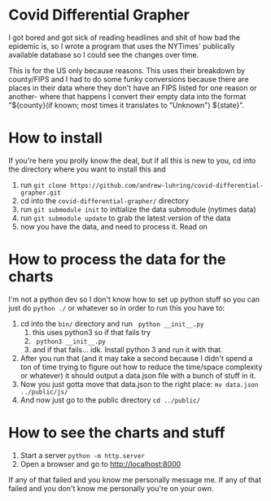 # Covid Differential Grapher

I got bored and got sick of reading headlines and shit of how bad the epidemic is, so I wrote a program that uses the 
NYTimes' publically available database so I could see the changes over time.

This is for the US only because reasons. This uses their breakdown by county/FIPS and I had to do some funky conversions 
because there are places in their data where they don't have an FIPS listed for one reason or another- where that happens
I convert their empty data into the format "${county}(if known; most times it translates to "Unknown") ${state}".

# How to install
If you're here you prolly know the deal, but if all this is new to you, cd into the directory where you want to install this and 

1. run ```git clone https://github.com/andrew-luhring/covid-differential-grapher.git```
1. cd into the ```covid-differential-grapher/``` directory
1. run ```git submodule init``` to initialize the data submodule (nytimes data) 
1. run ```git submodule update``` to grab the latest version of the data
1. now you have the data, and need to process it. Read on 

# How to process the data for the charts

I'm not a python dev so I don't know how to set up python stuff so you can just do ```python ./``` or whatever so in order
to run this you have to: 
1. cd into the ```bin/``` directory and run  ``` python __init__.py```
    1. this uses python3 so if that fails try
    1. ``` python3 __init__.py```
    1. and if that fails... idk. Install python 3 and run it with that.
1. After you run that (and it may take a second because I didn't spend a ton of time trying to figure out how to reduce the
time/space complexity or whatever) it should output a data.json file with a bunch of stuff in it.
1. Now you just gotta move that data.json to the right place: ```mv data.json ../public/js/```
1. And now just go to the public directory ```cd ../public/```

# How to see the charts and stuff

1. Start a server ```python -m http.server```
1. Open a browser and go to [http://localhost:8000](http://0.0.0.0:8000/)

If any of that failed and you know me personally message me.
If any of that failed and you don't know me personally you're on your own.

